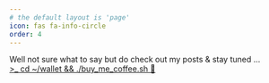 ```yaml
---
# the default layout is 'page'
icon: fas fa-info-circle
order: 4
---
```


Well not sure what to say but do check out my posts & stay tuned ... <br>
[>_ cd ~/wallet && ./buy_me_coffee.sh 🍵](https://www.buymeacoffee.com/gourabdg)